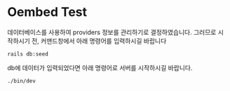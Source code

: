 # Oembed Test

데이터베이스를 사용하여 providers 정보를 관리하기로 결정하였습니다. 그러므로 시작하시기 전, 커맨드창에서 아래 명령어를 입력하시길 바랍니다

```
rails db:seed
```

db에 데이터가 입력되었다면 아래 명령어로 서버를 시작하시길 바랍니다.

```
./bin/dev
```
